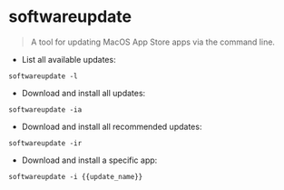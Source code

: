 # softwareupdate

> A tool for updating MacOS App Store apps via the command line.

- List all available updates:

`softwareupdate -l`

- Download and install all updates:

`softwareupdate -ia`

- Download and install all recommended updates:

`softwareupdate -ir`

- Download and install a specific app:

`softwareupdate -i {{update_name}}`
